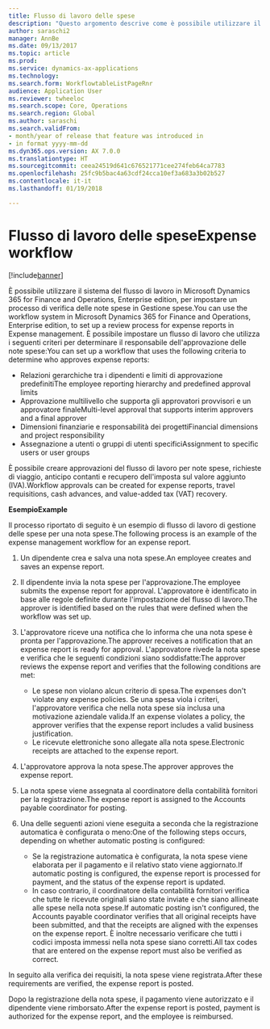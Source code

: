 ```yaml
---
title: Flusso di lavoro delle spese
description: "Questo argomento descrive come è possibile utilizzare il sistema del flusso di lavoro in Microsoft Dynamics 365 for Finance and Operations, Enterprise edition, per impostare un processo di verifica delle note spese in Gestione spese."
author: saraschi2
manager: AnnBe
ms.date: 09/13/2017
ms.topic: article
ms.prod: 
ms.service: dynamics-ax-applications
ms.technology: 
ms.search.form: WorkflowtableListPageRnr
audience: Application User
ms.reviewer: twheeloc
ms.search.scope: Core, Operations
ms.search.region: Global
ms.author: saraschi
ms.search.validFrom:
- month/year of release that feature was introduced in
- in format yyyy-mm-dd
ms.dyn365.ops.version: AX 7.0.0
ms.translationtype: HT
ms.sourcegitcommit: ceea24519d641c676521771cee274feb64ca7783
ms.openlocfilehash: 25fc9b5bac4a63cdf24cca10ef3a683a3b02b527
ms.contentlocale: it-it
ms.lasthandoff: 01/19/2018

---
```


# <a name="expense-workflow"></a><span data-ttu-id="3b746-103">Flusso di lavoro delle spese</span><span class="sxs-lookup"><span data-stu-id="3b746-103">Expense workflow</span></span>

[!include[banner](../includes/banner.md)]

<span data-ttu-id="3b746-104">È possibile utilizzare il sistema del flusso di lavoro in Microsoft Dynamics 365 for Finance and Operations, Enterprise edition, per impostare un processo di verifica delle note spese in Gestione spese.</span><span class="sxs-lookup"><span data-stu-id="3b746-104">You can use the workflow system in Microsoft Dynamics 365 for Finance and Operations, Enterprise edition, to set up a review process for expense reports in Expense management.</span></span> <span data-ttu-id="3b746-105">È possibile impostare un flusso di lavoro che utilizza i seguenti criteri per determinare il responsabile dell'approvazione delle note spese:</span><span class="sxs-lookup"><span data-stu-id="3b746-105">You can set up a workflow that uses the following criteria to determine who approves expense reports:</span></span>

- <span data-ttu-id="3b746-106">Relazioni gerarchiche tra i dipendenti e limiti di approvazione predefiniti</span><span class="sxs-lookup"><span data-stu-id="3b746-106">The employee reporting hierarchy and predefined approval limits</span></span>
- <span data-ttu-id="3b746-107">Approvazione multilivello che supporta gli approvatori provvisori e un approvatore finale</span><span class="sxs-lookup"><span data-stu-id="3b746-107">Multi-level approval that supports interim approvers and a final approver</span></span>
- <span data-ttu-id="3b746-108">Dimensioni finanziarie e responsabilità dei progetti</span><span class="sxs-lookup"><span data-stu-id="3b746-108">Financial dimensions and project responsibility</span></span>
- <span data-ttu-id="3b746-109">Assegnazione a utenti o gruppi di utenti specifici</span><span class="sxs-lookup"><span data-stu-id="3b746-109">Assignment to specific users or user groups</span></span>

<span data-ttu-id="3b746-110">È possibile creare approvazioni del flusso di lavoro per note spese, richieste di viaggio, anticipo contanti e recupero dell'imposta sul valore aggiunto (IVA).</span><span class="sxs-lookup"><span data-stu-id="3b746-110">Workflow approvals can be created for expense reports, travel requisitions, cash advances, and value-added tax (VAT) recovery.</span></span>

<span data-ttu-id="3b746-111">**Esempio**</span><span class="sxs-lookup"><span data-stu-id="3b746-111">**Example**</span></span>

<span data-ttu-id="3b746-112">Il processo riportato di seguito è un esempio di flusso di lavoro di gestione delle spese per una nota spese.</span><span class="sxs-lookup"><span data-stu-id="3b746-112">The following process is an example of the expense management workflow for an expense report.</span></span>

1. <span data-ttu-id="3b746-113">Un dipendente crea e salva una nota spese.</span><span class="sxs-lookup"><span data-stu-id="3b746-113">An employee creates and saves an expense report.</span></span>
2. <span data-ttu-id="3b746-114">Il dipendente invia la nota spese per l'approvazione.</span><span class="sxs-lookup"><span data-stu-id="3b746-114">The employee submits the expense report for approval.</span></span> <span data-ttu-id="3b746-115">L'approvatore è identificato in base alle regole definite durante l'impostazione del flusso di lavoro.</span><span class="sxs-lookup"><span data-stu-id="3b746-115">The approver is identified based on the rules that were defined when the workflow was set up.</span></span>
3. <span data-ttu-id="3b746-116">L'approvatore riceve una notifica che lo informa che una nota spese è pronta per l'approvazione.</span><span class="sxs-lookup"><span data-stu-id="3b746-116">The approver receives a notification that an expense report is ready for approval.</span></span> <span data-ttu-id="3b746-117">L'approvatore rivede la nota spese e verifica che le seguenti condizioni siano soddisfatte:</span><span class="sxs-lookup"><span data-stu-id="3b746-117">The approver reviews the expense report and verifies that the following conditions are met:</span></span>

    - <span data-ttu-id="3b746-118">Le spese non violano alcun criterio di spesa.</span><span class="sxs-lookup"><span data-stu-id="3b746-118">The expenses don't violate any expense policies.</span></span> <span data-ttu-id="3b746-119">Se una spesa viola i criteri, l'approvatore verifica che nella nota spese sia inclusa una motivazione aziendale valida.</span><span class="sxs-lookup"><span data-stu-id="3b746-119">If an expense violates a policy, the approver verifies that the expense report includes a valid business justification.</span></span>
    - <span data-ttu-id="3b746-120">Le ricevute elettroniche sono allegate alla nota spese.</span><span class="sxs-lookup"><span data-stu-id="3b746-120">Electronic receipts are attached to the expense report.</span></span>

4. <span data-ttu-id="3b746-121">L'approvatore approva la nota spese.</span><span class="sxs-lookup"><span data-stu-id="3b746-121">The approver approves the expense report.</span></span>
5. <span data-ttu-id="3b746-122">La nota spese viene assegnata al coordinatore della contabilità fornitori per la registrazione.</span><span class="sxs-lookup"><span data-stu-id="3b746-122">The expense report is assigned to the Accounts payable coordinator for posting.</span></span>
6. <span data-ttu-id="3b746-123">Una delle seguenti azioni viene eseguita a seconda che la registrazione automatica è configurata o meno:</span><span class="sxs-lookup"><span data-stu-id="3b746-123">One of the following steps occurs, depending on whether automatic posting is configured:</span></span>

    - <span data-ttu-id="3b746-124">Se la registrazione automatica è configurata, la nota spese viene elaborata per il pagamento e il relativo stato viene aggiornato.</span><span class="sxs-lookup"><span data-stu-id="3b746-124">If automatic posting is configured, the expense report is processed for payment, and the status of the expense report is updated.</span></span>
    - <span data-ttu-id="3b746-125">In caso contrario, il coordinatore della contabilità fornitori verifica che tutte le ricevute originali siano state inviate e che siano allineate alle spese nella nota spese.</span><span class="sxs-lookup"><span data-stu-id="3b746-125">If automatic posting isn't configured, the Accounts payable coordinator verifies that all original receipts have been submitted, and that the receipts are aligned with the expenses on the expense report.</span></span> <span data-ttu-id="3b746-126">È inoltre necessario verificare che tutti i codici imposta immessi nella nota spese siano corretti.</span><span class="sxs-lookup"><span data-stu-id="3b746-126">All tax codes that are entered on the expense report must also be verified as correct.</span></span>

<span data-ttu-id="3b746-127">In seguito alla verifica dei requisiti, la nota spese viene registrata.</span><span class="sxs-lookup"><span data-stu-id="3b746-127">After these requirements are verified, the expense report is posted.</span></span>

<span data-ttu-id="3b746-128">Dopo la registrazione della nota spese, il pagamento viene autorizzato e il dipendente viene rimborsato.</span><span class="sxs-lookup"><span data-stu-id="3b746-128">After the expense report is posted, payment is authorized for the expense report, and the employee is reimbursed.</span></span>


